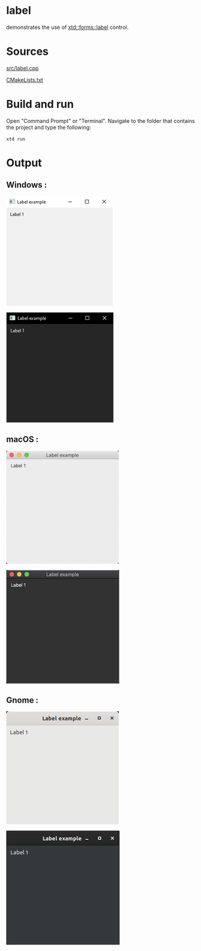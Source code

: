# label

demonstrates the use of [xtd::forms::label](../../../src/xtd_forms/include/xtd/forms/label.hpp) control.

# Sources

[src/label.cpp](src/label.cpp)

[CMakeLists.txt](CMakeLists.txt)

# Build and run

Open "Command Prompt" or "Terminal". Navigate to the folder that contains the project and type the following:

```shell
xtd run
```

# Output

## Windows :

![Screenshot](../../../docs/pictures/examples/label_w.png)

![Screenshot](../../../docs/pictures/examples/label_wd.png)

## macOS :

![Screenshot](../../../docs/pictures/examples/label_m.png)

![Screenshot](../../../docs/pictures/examples/label_md.png)

## Gnome :

![Screenshot](../../../docs/pictures/examples/label_g.png)

![Screenshot](../../../docs/pictures/examples/label_gd.png)
